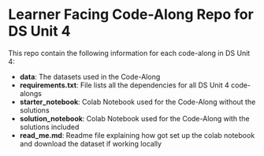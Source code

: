 # Learner Facing Code-Along Repo for DS Unit 4

This repo contain the following information for each code-along in DS Unit 4:

- **data**: The datasets used in the Code-Along
- **requirements.txt**: File lists all the dependencies for all DS Unit 4 code-alongs
- **starter_notebook**: Colab Notebook used for the Code-Along without the solutions
- **solution_notebook**: Colab Notebook used for the Code-Along with the solutions included
- **read_me.md**: Readme file explaining how got set up the colab notebook and download the dataset if working locally
